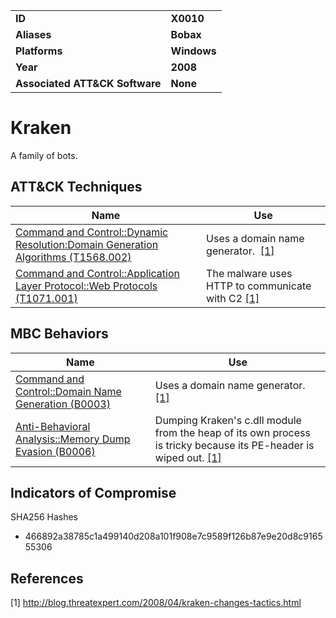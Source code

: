 
<table>
<tr>
<td><b>ID</b></td>
<td><b>X0010</b></td>
</tr>
<tr>
<td><b>Aliases</b></td>
<td><b>Bobax</b></td>
</tr>
<tr>
<td><b>Platforms</b></td>
<td><b>Windows</b></td>
</tr>
<tr>
<td><b>Year</b></td>
<td><b>2008</b></td>
</tr>
<tr>
<td><b>Associated ATT&CK Software</b></td>
<td><b>None</b></td>
</tr>
</table>


# Kraken

A family of bots.

ATT&CK Techniques
-----------------
|Name|Use|
|---|---|
|[Command and Control::Dynamic Resolution:Domain Generation Algorithms (T1568.002)](https://attack.mitre.org/techniques/T1568/002/)|Uses a domain name generator.  [[1]](#1)|
|[Command and Control::Application Layer Protocol::Web Protocols (T1071.001)](https://attack.mitre.org/techniques/T1071/001/)|The malware uses HTTP to communicate with C2 [[1]](#1)|

MBC Behaviors
---------
|Name|Use|
|---|---|
|[Command and Control::Domain Name Generation (B0003)](../command-and-control/domain-name-generation.md)| Uses a domain name generator.  [[1]](#1)|
|[Anti-Behavioral Analysis::Memory Dump Evasion (B0006)](../anti-behavioral-analysis/memory-dump-evasion.md)|Dumping Kraken's c.dll module from the heap of its own process is tricky because its PE-header is wiped out. [[1]](#1)|

Indicators of Compromise
------------------------
SHA256 Hashes
- 466892a38785c1a499140d208a101f908e7c9589f126b87e9e20d8c916555306

## References

<a name="1">[1]</a> http://blog.threatexpert.com/2008/04/kraken-changes-tactics.html
